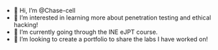 - 👋 Hi, I’m @Chase-cell
- 👀 I’m interested in learning more about penetration testing and ethical hacking! 
- 🌱 I’m currently going through the INE eJPT course. 
- 💞️ I’m looking to create a portfolio to share the labs I have worked on!  
  
<!---
Chase-cell/Chase-cell is a ✨ special ✨ repository because its `README.md` (this file) appears on your GitHub profile.
You can click the Preview link to take a look at your changes.
--->
